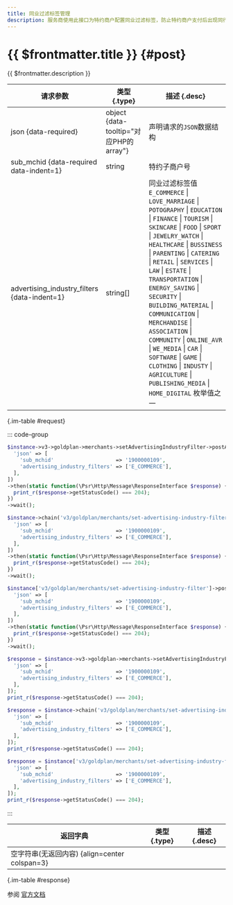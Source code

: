 ```yaml
---
title: 同业过滤标签管理
description: 服务商使用此接口为特约商户配置同业过滤标签，防止特约商户支付后出现同行业的广告内容。
---
```


# {{ $frontmatter.title }} {#post}

{{ $frontmatter.description }}

| 请求参数 | 类型 {.type} | 描述 {.desc}
| --- | --- | ---
| json {data-required} | object {data-tooltip="对应PHP的array"} | 声明请求的`JSON`数据结构
| sub_mchid {data-required data-indent=1} | string | 特约子商户号
| advertising_industry_filters {data-indent=1} | string[] | 同业过滤标签值<br/>`E_COMMERCE` \| `LOVE_MARRIAGE` \| `POTOGRAPHY` \| `EDUCATION` \| `FINANCE` \| `TOURISM` \| `SKINCARE` \| `FOOD` \| `SPORT` \| `JEWELRY_WATCH` \| `HEALTHCARE` \| `BUSSINESS` \| `PARENTING` \| `CATERING` \| `RETAIL` \| `SERVICES` \| `LAW` \| `ESTATE` \| `TRANSPORTATION` \| `ENERGY_SAVING` \| `SECURITY` \| `BUILDING_MATERIAL` \| `COMMUNICATION` \| `MERCHANDISE` \| `ASSOCIATION` \| `COMMUNITY` \| `ONLINE_AVR` \| `WE_MEDIA` \| `CAR` \| `SOFTWARE` \| `GAME` \| `CLOTHING` \| `INDUSTY` \| `AGRICULTURE` \| `PUBLISHING_MEDIA` \| `HOME_DIGITAL` 枚举值之一

{.im-table #request}

::: code-group

```php [异步纯链式]
$instance->v3->goldplan->merchants->setAdvertisingIndustryFilter->postAsync([
  'json' => [
    'sub_mchid'                    => '1900000109',
    'advertising_industry_filters' => ['E_COMMERCE'],
  ],
])
->then(static function(\Psr\Http\Message\ResponseInterface $response) {
  print_r($response->getStatusCode() === 204);
})
->wait();
```

```php [异步声明式]
$instance->chain('v3/goldplan/merchants/set-advertising-industry-filter')->postAsync([
  'json' => [
    'sub_mchid'                    => '1900000109',
    'advertising_industry_filters' => ['E_COMMERCE'],
  ],
])
->then(static function(\Psr\Http\Message\ResponseInterface $response) {
  print_r($response->getStatusCode() === 204);
})
->wait();
```

```php [异步属性式]
$instance['v3/goldplan/merchants/set-advertising-industry-filter']->postAsync([
  'json' => [
    'sub_mchid'                    => '1900000109',
    'advertising_industry_filters' => ['E_COMMERCE'],
  ],
])
->then(static function(\Psr\Http\Message\ResponseInterface $response) {
  print_r($response->getStatusCode() === 204);
})
->wait();
```

```php [同步纯链式]
$response = $instance->v3->goldplan->merchants->setAdvertisingIndustryFilter->post([
  'json' => [
    'sub_mchid'                    => '1900000109',
    'advertising_industry_filters' => ['E_COMMERCE'],
  ],
]);
print_r($response->getStatusCode() === 204);
```

```php [同步声明式]
$response = $instance->chain('v3/goldplan/merchants/set-advertising-industry-filter')->post([
  'json' => [
    'sub_mchid'                    => '1900000109',
    'advertising_industry_filters' => ['E_COMMERCE'],
  ],
]);
print_r($response->getStatusCode() === 204);
```

```php [同步属性式]
$response = $instance['v3/goldplan/merchants/set-advertising-industry-filter']->post([
  'json' => [
    'sub_mchid'                    => '1900000109',
    'advertising_industry_filters' => ['E_COMMERCE'],
  ],
]);
print_r($response->getStatusCode() === 204);
```

:::

| 返回字典 | 类型 {.type} | 描述 {.desc}
| --- | --- | ---
| 空字符串(无返回内容) {align=center colspan=3}

{.im-table #response}

参阅 [官方文档](https://pay.weixin.qq.com/doc/v3/partner/4012473784)
